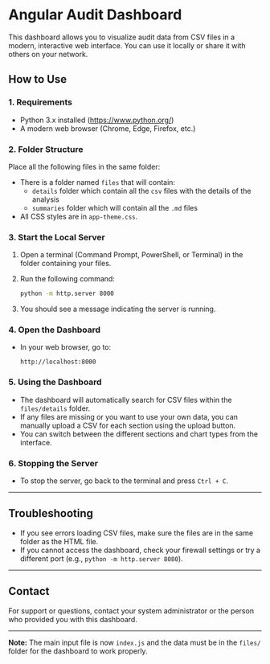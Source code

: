 # Angular Audit Dashboard

This dashboard allows you to visualize audit data from CSV files in a modern, interactive web interface. You can use it locally or share it with others on your network.

## How to Use

### 1. Requirements

- Python 3.x installed (https://www.python.org/)
- A modern web browser (Chrome, Edge, Firefox, etc.)

### 2. Folder Structure

Place all the following files in the same folder:

- There is a folder named `files` that will contain:
  - `details` folder which contain all the `csv` files with the details of the analysis
  - `summaries` folder which will contain all the `.md` files
- All CSS styles are in `app-theme.css`.

### 3. Start the Local Server

1. Open a terminal (Command Prompt, PowerShell, or Terminal) in the folder containing your files.
2. Run the following command:

   ```sh
   python -m http.server 8000
   ```

3. You should see a message indicating the server is running.

### 4. Open the Dashboard

- In your web browser, go to:

  `http://localhost:8000`

### 5. Using the Dashboard

- The dashboard will automatically search for CSV files within the `files/details` folder.
- If any files are missing or you want to use your own data, you can manually upload a CSV for each section using the upload button.
- You can switch between the different sections and chart types from the interface.

### 6. Stopping the Server

- To stop the server, go back to the terminal and press `Ctrl + C`.

---

## Troubleshooting

- If you see errors loading CSV files, make sure the files are in the same folder as the HTML file.
- If you cannot access the dashboard, check your firewall settings or try a different port (e.g., `python -m http.server 8080`).

---

## Contact

For support or questions, contact your system administrator or the person who provided you with this dashboard.

---

**Note:** The main input file is now `index.js` and the data must be in the `files/` folder for the dashboard to work properly.
